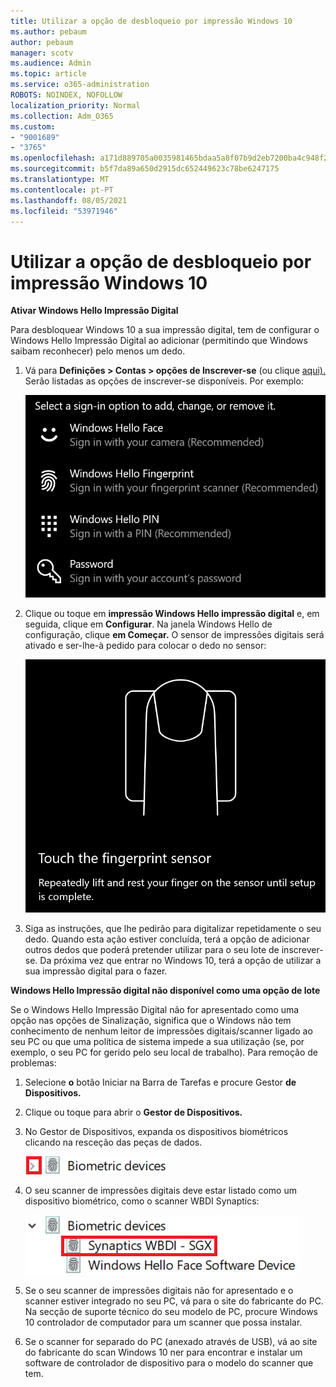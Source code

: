 ```yaml
---
title: Utilizar a opção de desbloqueio por impressão Windows 10
ms.author: pebaum
author: pebaum
manager: scotv
ms.audience: Admin
ms.topic: article
ms.service: o365-administration
ROBOTS: NOINDEX, NOFOLLOW
localization_priority: Normal
ms.collection: Adm_O365
ms.custom:
- "9001689"
- "3765"
ms.openlocfilehash: a171d889705a0035981465bdaa5a8f07b9d2eb7200ba4c948f2aaccbf2cc0a21
ms.sourcegitcommit: b5f7da89a650d2915dc652449623c78be6247175
ms.translationtype: MT
ms.contentlocale: pt-PT
ms.lasthandoff: 08/05/2021
ms.locfileid: "53971946"
---
```

# <a name="use-fingerprint-unlock-option-in-windows-10"></a>Utilizar a opção de desbloqueio por impressão Windows 10

**Ativar Windows Hello Impressão Digital**

Para desbloquear Windows 10 a sua impressão digital, tem de configurar o Windows Hello Impressão Digital ao adicionar (permitindo que Windows saibam reconhecer) pelo menos um dedo. 

1. Vá para **Definições > Contas > opções de Inscrever-se** (ou clique [aqui).](ms-settings:signinoptions?activationSource=GetHelp) Serão listadas as opções de inscrever-se disponíveis. Por exemplo:

    ![Opções de inscrever-se.](media/sign-in-options.png)

2. Clique ou toque em **impressão Windows Hello impressão digital** e, em seguida, clique em **Configurar**. Na janela Windows Hello de configuração, clique **em Começar.** O sensor de impressões digitais será ativado e ser-lhe-à pedido para colocar o dedo no sensor:

   ![Sensor de impressões digitais.](media/fingerprint-sensor.png)

3. Siga as instruções, que lhe pedirão para digitalizar repetidamente o seu dedo. Quando esta ação estiver concluída, terá a opção de adicionar outros dedos que poderá pretender utilizar para o seu lote de inscrever-se. Da próxima vez que entrar no Windows 10, terá a opção de utilizar a sua impressão digital para o fazer.

**Windows Hello Impressão digital não disponível como uma opção de lote**

Se o Windows Hello Impressão Digital não for apresentado como uma opção nas opções de Sinalização, significa que o Windows não tem conhecimento de nenhum leitor de impressões digitais/scanner ligado ao seu PC ou que uma política de sistema impede a sua utilização (se, por exemplo, o seu PC for gerido pelo seu local de trabalho). Para remoção de problemas: 

1. Selecione **o** botão Iniciar na Barra de Tarefas e procure Gestor **de Dispositivos.**

2. Clique ou toque para abrir o **Gestor de Dispositivos.**

3. No Gestor de Dispositivos, expanda os dispositivos biométricos clicando na resceção das peças de dados.

   ![Dispositivos biométricos.](media/biometric-devices.png)

4. O seu scanner de impressões digitais deve estar listado como um dispositivo biométrico, como o scanner WBDI Synaptics:

   ![Dispositivos biométricos.](media/biometric-devices-expanded.png)

5. Se o seu scanner de impressões digitais não for apresentado e o scanner estiver integrado no seu PC, vá para o site do fabricante do PC. Na secção de suporte técnico do seu modelo de PC, procure Windows 10 controlador de computador para um scanner que possa instalar.

6. Se o scanner for separado do PC (anexado através de USB), vá ao site do fabricante do scan Windows 10 ner para encontrar e instalar um software de controlador de dispositivo para o modelo do scanner que tem.

